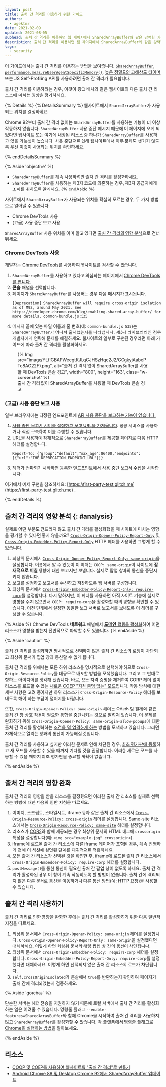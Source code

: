 ```yaml
---
layout: post
title: 출처 간 격리를 이용하기 위한 가이드
authors:
  - agektmr
date: 2021-02-09
updated: 2021-08-05
subhead: 출처 간 격리를 이용하면 웹 페이지에서 SharedArrayBuffer와 같은 강력한 기능을 사용할 수 있습니다. 이 문서에서는 웹사이트에서 출처 간 격리를 이용하는 방법을 설명합니다.
description: 출처 간 격리를 이용하면 웹 페이지에서 SharedArrayBuffer와 같은 강력한 기능을 사용할 수 있습니다. 이 문서에서는 웹사이트에서 출처 간 격리를 이용하는 방법을 설명합니다.
tags:
  - security
---
```


이 가이드에서는 출처 간 격리를 이용하는 방법을 보여줍니다. [`SharedArrayBuffer`](https://developer.mozilla.org/docs/Web/JavaScript/Reference/Global_Objects/SharedArrayBuffer), [`performance.measureUserAgentSpecificMemory()`](/monitor-total-page-memory-usage/), [높은 정밀도의 고해상도 타이머](https://developer.chrome.com/blog/cross-origin-isolated-hr-timers/) 또는 JS Self-Profiling API를 사용하려면 출처 간 격리가 필요합니다.

출처 간 격리를 이용하려는 경우, 이것이 광고 배치와 같은 웹사이트의 다른 출처 간 리소스에 미치는 영향을 평가하세요.

{% Details %} {% DetailsSummary %} 웹사이트에서 `SharedArrayBuffer`가 사용되는 위치를 결정하세요.

Chrome 92부터 출처 간 격리 없이는 `SharedArrayBuffer`를 사용하는 기능이 더 이상 작동하지 않습니다. `SharedArrayBuffer` 사용 중단 메시지 때문에 이 페이지에 오게 되었다면 웹사이트 또는 여기에 내장된 리소스 중 하나가 `SharedArrayBuffer`를 사용하고 있을 가능성이 높습니다. 사용 중단으로 인해 웹사이트에서 아무 문제도 생기지 않도록 우선 이것이 사용되는 위치를 확인하세요.

{% endDetailsSummary %}

{% Aside 'objective' %}

- `SharedArrayBuffer`를 계속 사용하려면 출처 간 격리를 활성화하세요.
- `SharedArrayBuffer`를 사용하는 제3자 코드에 의존하는 경우, 제3자 공급자에게 조치를 취하도록 알리세요. {% endAside %}

사이트에서 `SharedArrayBuffer`가 사용되는 위치를 확실히 모르는 경우, 두 가지 방법으로 알아낼 수 있습니다.

- Chrome DevTools 사용
- (고급) 사용 중단 보고 사용

`SharedArrayBuffer` 사용 위치를 이미 알고 있다면 [출처 간 격리의 영향 분석](#analysis)으로 건너뛰세요.

### Chrome DevTools 사용

개발자는 [Chrome DevTools](https://developers.google.com/web/tools/chrome-devtools/open)를 사용하여 웹사이트를 검사할 수 있습니다.

1. `SharedArrayBuffer`를 사용하고 있다고 의심되는 페이지에서 [Chrome DevTools를 엽니다](https://developers.google.com/web/tools/chrome-devtools/open).
2. **콘솔** 패널을 선택합니다.
3. 페이지가 `SharedArrayBuffer`를 사용하는 경우 다음 메시지가 표시됩니다.
    ```text
    [Deprecation] SharedArrayBuffer will require cross-origin isolation as of M92, around May 2021. See https://developer.chrome.com/blog/enabling-shared-array-buffer/ for more details. common-bundle.js:535
    ```
4. 메시지 끝에 있는 파일 이름과 줄 번호(예: `common-bundle.js:535`)는 `SharedArrayBuffer`가 어디서 출처했는지를 나타냅니다. 제3자 라이브러리인 경우 개발자에게 연락해 문제를 해결하세요. 웹사이트의 일부로 구현된 경우라면 아래 가이드에 따라 출처 간 격리를 활성화하세요.

<figure class="w-figure">{% Img src="image/YLflGBAPWecgtKJLqCJHSzHqe2J2/GOgkyjAabePTc8AG22F7.png", alt="출처 간 격리 없이 SharedArrayBuffer를 사용할 때 DevTools 콘솔 경고", width="800", height="163", class="w-screenshot" %} <figcaption>출처 간 격리 없이 SharedArrayBuffer를 사용할 때 DevTools 콘솔 경고</figcaption></figure>

### (고급) 사용 중단 보고 사용

일부 브라우저에는 지정된 엔드포인트에 [API 사용 중단을 보고하는 기능이 있습니다.](https://wicg.github.io/deprecation-reporting/)

1. [사용 중단 보고서 서버를 설정하고 보고 URL을 가져옵니다](/coop-coep/#set-up-reporting-endpoint). 공공 서비스를 사용하거나 직접 구축하여 이를 수행할 수 있습니다.
2. URL을 사용하여 잠재적으로 `SharedArrayBuffer`를 제공할 페이지로 다음 HTTP 헤더를 설정합니다.
    ```http
    Report-To: {"group":"default","max_age":86400,"endpoints":[{"url":"THE_DEPRECATION_ENDPOINT_URL"}]}
    ```
3. 헤더가 전파되기 시작하면 등록한 엔드포인트에서 사용 중단 보고서 수집을 시작합니다.

여기에서 예제 구현을 참조하세요: [https://first-party-test.glitch.me](https://first-party-test.glitch.me) .

{% endDetails %}

## 출처 간 격리의 영향 분석 {: #analysis}

실제로 어떤 부분도 건드리지 않고 출처 간 격리를 활성화했을 때 사이트에 미치는 영향을 평가할 수 있다면 좋지 않을까요? [`Cross-Origin-Opener-Policy-Report-Only`](https://developer.mozilla.org/docs/Web/HTTP/Headers/Cross-Origin-Opener-Policy) 및 [`Cross-Origin-Embedder-Policy-Report-Only`](https://developer.mozilla.org/docs/Web/HTTP/Headers/Cross-Origin-Embedder-Policy) HTTP 헤더를 사용하면 그렇게 할 수 있습니다.

1. 최상위 문서에서 [`Cross-Origin-Opener-Policy-Report-Only: same-origin`](/coop-coep/#1.-set-the-cross-origin-opener-policy:-same-origin-header-on-the-top-level-document)을 설정합니다. 이름에서 알 수 있듯이 이 헤더는 `COOP: same-origin`이 사이트에 **잠재적으로 미칠** 영향에 대한 보고서만 보냅니다. 실제로 팝업 창과의 통신을 중단시키지 않습니다.
2. 보고를 설정하고 보고서를 수신하고 저장하도록 웹 서버를 구성합니다.
3. 최상위 문서에서 [`Cross-Origin-Embedder-Policy-Report-Only: require-corp`](/coop-coep/#3.-use-the-coep-report-only-http-header-to-assess-embedded-resources)를 설정합니다. 다시 말하지만, 이 헤더를 사용하면 아직 사이트 기능에 실제로 영향을 주지 않으면서 `COEP: require-corp`을 활성화할 때의 영향을 확인할 수 있습니다. 이전 단계에서 설정한 동일한 보고 서버로 보고서를 보내도록 이 헤더를 구성할 수 있습니다.

{% Aside %} Chrome DevTools **네트워크** 패널에서 [**도메인** 컬럼을 활성화](https://developers.google.com/web/tools/chrome-devtools/network#information)하여 어떤 리소스가 영향을 받는지 전반적으로 파악할 수도 있습니다. {% endAside %}

{% Aside 'caution' %}

출처 간 격리를 활성화하면 명시적으로 선택하지 않은 출처 간 리소스의 로딩이 차단되고 최상위 문서가 팝업 창과 통신할 수 없게 됩니다.

출처 간 격리를 위해서는 모든 하위 리소스를 명시적으로 선택해야 하므로 `Cross-Origin-Resource-Policy`를 대규모로 배포할 방법을 모색했습니다. 그리고 그 반대로 향하는 아이디어를 생각해 냈습니다. 바로, 모든 자격 증명을 제거하여 CORP 헤더 없이 리소스를 로드할 수 있는 [새로운 COEP "자격 증명 없는" 모드](https://github.com/mikewest/credentiallessness/)입니다. 작동 방식에 대한 세부 사항은 고려 중이지만 하위 리소스가 `Cross-Origin-Resource-Policy` 헤더를 보내도록 해야 하는 부담이 덜어지를 바랍니다.

또한, `Cross-Origin-Opener-Policy: same-origin` 헤더는 OAuth 및 결제와 같은 출처 간 창 상호 작용이 필요한 통합을 중단시키는 것으로 알려져 있습니다. 이 문제를 완화하기 위해 `Cross-Origin-Opener-Policy: same-origin-allow-popups`에 대한 출처 간 격리를 활성화하는 [조건을 덜 엄격하게 하는](https://github.com/whatwg/html/issues/6364) 방법을 모색하고 있습니다. 그러면 자체적으로 열리는 창과의 통신이 가능해질 것입니다.

출처 간 격리를 사용하고 싶지만 이러한 문제로 인해 차단된 경우, [최초 평가판에 등록](https://developer.chrome.com/blog/enabling-shared-array-buffer/#origin-trial)하고 새 모드를 사용할 수 있을 때까지 기다릴 것을 권장합니다. 이러한 새로운 모드를 사용할 수 있을 때까지 최초 평가판을 종료할 계획이 없습니다.

{% endAside %}

## 출처 간 격리의 영향 완화

출처 간 격리의 영향을 받을 리소스를 결정했으면 이러한 출처 간 리소스를 실제로 선택하는 방법에 대한 다음의 일반 지침을 따르세요.

1. 이미지, 스크립트, 스타일시트, iframe 등과 같은 출처 간 리소스에서 [`Cross-Origin-Resource-Policy: cross-origin`](https://resourcepolicy.fyi/#cross-origin) 헤더를 설정합니다. Same-site 리소스에서는 [`Cross-Origin-Resource-Policy: same-site`](https://resourcepolicy.fyi/#same-origin) 헤더를 설정합니다.
2. 리소스가 [CORS](/cross-origin-resource-sharing/)와 함께 제공되는 경우 최상위 문서의 HTML 태그에 `crossorigin` 특성을 설정합니다(예: `<img src="example.jpg" crossorigin>`).
3. iframe에 로드된 출처 간 리소스에 다른 iframe 레이어가 포함된 경우, 계속 진행하기 전에 이 섹션에 설명된 단계를 재귀적으로 적용하세요.
4. 모든 출처 간 리소스가 선택된 것을 확인한 후, iframe에 로드된 출처 간 리소스에서 `Cross-Origin-Embedder-Policy: require-corp` 헤더를 설정합니다.
5. `postMessage()`를 통한 통신이 필요한 출처 간 팝업 창이 없도록 하세요. 출처 간 격리가 활성화된 경우 이 창이 계속 작동하도록 할 방법이 없습니다. 출처 간에 격리되지 않은 다른 문서로 통신을 이동하거나 다른 통신 방법(예: HTTP 요청)을 사용할 수 있습니다.

## 출처 간 격리 사용하기

출처 간 격리로 인한 영향을 완화한 후에는 출처 간 격리를 활성화하기 위한 다음 일반적 지침을 따르세요.

1. 최상위 문서에서 `Cross-Origin-Opener-Policy: same-origin` 헤더를 설정합니다. `Cross-Origin-Opener-Policy-Report-Only: same-origin`을 설정했다면 대체하세요. 이렇게 하면 최상위 문서와 해당 팝업 창 간의 통신이 차단됩니다.
2. 최상위 문서에서 `Cross-Origin-Embedder-Policy: require-corp` 헤더를 설정합니다. `Cross-Origin-Embedder-Policy-Report-Only: require-corp`를 설정했다면 대체하세요. 이렇게 하면 선택되지 않은 출처 간 리소스의 로드가 차단됩니다.
3. `self.crossOriginIsolated`가 콘솔에서 `true`를 반환하는지 확인하여 페이지가 출처 간에 격리되었는지 검증하세요.

{% Aside 'gotchas' %}

단순한 서버는 헤더 전송을 지원하지 않기 때문에 로컬 서버에서 출처 간 격리를 활성화하는 일은 어려울 수 있습니다. 명령줄 플래그 `--enable-features=SharedArrayBuffer`와 함께 Chrome을 시작하여 출처 간 격리를 사용하지 않고 `SharedArrayBuffer`를 활성화할 수 있습니다. [각 플랫폼에서 명령줄 플래그로 Chrome을 실행하는 방법](https://www.chromium.org/developers/how-tos/run-chromium-with-flags)을 알아보세요.

{% endAside %}

## 리소스

- [COOP 및 COEP를 사용하여 웹사이트를 "출처 간 격리"로 만들기](/coop-coep/)
- [Android Chrome 88 및 Desktop Chrome 92에서 SharedArrayBuffer 업데이트](https://developer.chrome.com/blog/enabling-shared-array-buffer/)
